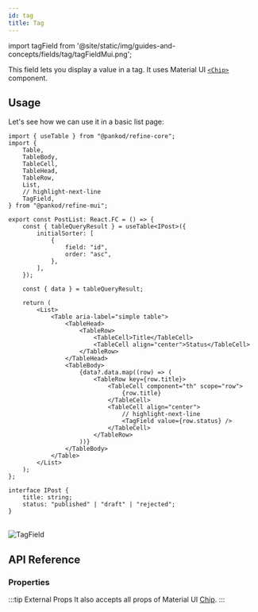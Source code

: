 ```yaml
---
id: tag
title: Tag
---
```


import tagField from '@site/static/img/guides-and-concepts/fields/tag/tagFieldMui.png';

This field lets you display a value in a tag. It uses Material UI [`<Chip>`](https://mui.com/material-ui/react-chip/#main-content) component.

## Usage

Let's see how we can use it in a basic list page:

```tsx title="pages/posts/list.tsx"
import { useTable } from "@pankod/refine-core";
import {
    Table,
    TableBody,
    TableCell,
    TableHead,
    TableRow,
    List,
    // highlight-next-line
    TagField,
} from "@pankod/refine-mui";

export const PostList: React.FC = () => {
    const { tableQueryResult } = useTable<IPost>({
        initialSorter: [
            {
                field: "id",
                order: "asc",
            },
        ],
    });

    const { data } = tableQueryResult;

    return (
        <List>
            <Table aria-label="simple table">
                <TableHead>
                    <TableRow>
                        <TableCell>Title</TableCell>
                        <TableCell align="center">Status</TableCell>
                    </TableRow>
                </TableHead>
                <TableBody>
                    {data?.data.map((row) => (
                        <TableRow key={row.title}>
                            <TableCell component="th" scope="row">
                                {row.title}
                            </TableCell>
                            <TableCell align="center">
                                // highlight-next-line
                                <TagField value={row.status} />
                            </TableCell>
                        </TableRow>
                    ))}
                </TableBody>
            </Table>
        </List>
    );
};

interface IPost {
    title: string;
    status: "published" | "draft" | "rejected";
}
```

<br/>
<div class="img-container">
    <div class="window">
        <div class="control red"></div>
        <div class="control orange"></div>
        <div class="control green"></div>
    </div>
    <img src={tagField} alt="TagField" />
</div>

## API Reference

### Properties

<PropsTable module="@pankod/refine-mui/TagField" value-description="Tag content" />

:::tip External Props
It also accepts all props of Material UI [Chip](https://mui.com/material-ui/react-chip/#main-content).
:::